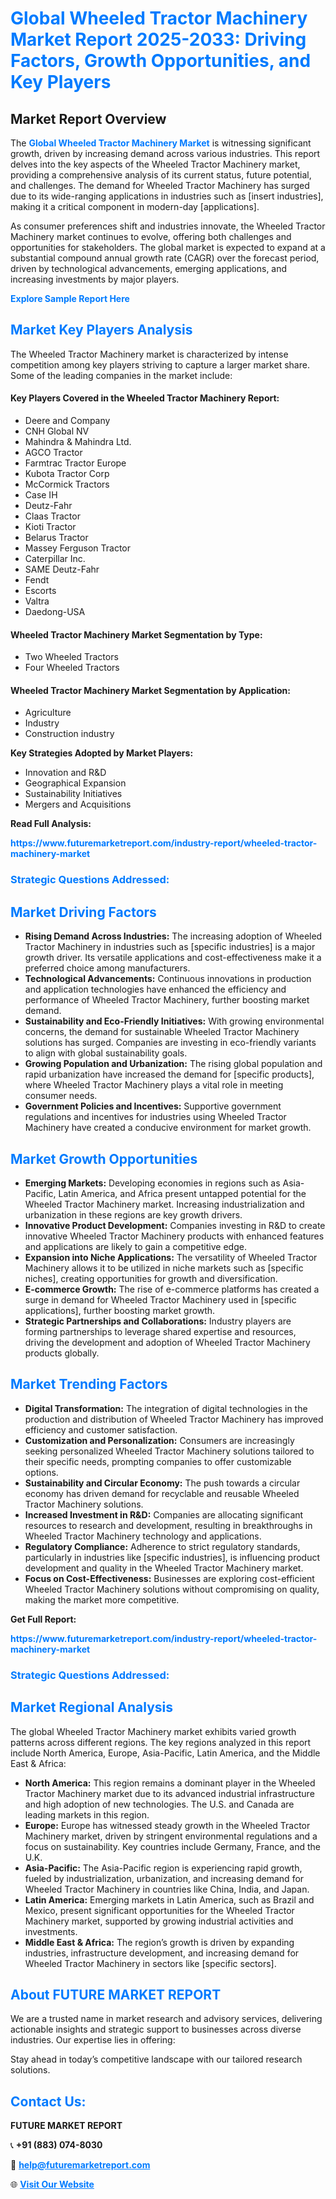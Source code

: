 <h1 style="color: #007BFF;">Global Wheeled Tractor Machinery Market Report 2025-2033: Driving Factors, Growth Opportunities, and Key Players</h1>

<section id="overview">
<h2>Market Report Overview</h2>
<p>The <a href="https://www.futuremarketreport.com/industry-report/wheeled-tractor-machinery-market" style="color: #007BFF; text-decoration: none;"><strong>Global Wheeled Tractor Machinery Market</strong></a> is witnessing significant growth, driven by increasing demand across various industries. This report delves into the key aspects of the Wheeled Tractor Machinery market, providing a comprehensive analysis of its current status, future potential, and challenges. The demand for Wheeled Tractor Machinery has surged due to its wide-ranging applications in industries such as [insert industries], making it a critical component in modern-day [applications].</p>
<p>As consumer preferences shift and industries innovate, the Wheeled Tractor Machinery market continues to evolve, offering both challenges and opportunities for stakeholders. The global market is expected to expand at a substantial compound annual growth rate (CAGR) over the forecast period, driven by technological advancements, emerging applications, and increasing investments by major players.</p>
</section>

<section id="overview">
<p><a href="https://www.futuremarketreport.com/request-sample/reportId=105343" style="color: #007BFF; text-decoration: none;"><strong>Explore Sample Report Here</strong></a></p>
</section>

<section id="key-players">
<h2 style="color: #007BFF;">Market Key Players Analysis</h2>
<p>The Wheeled Tractor Machinery market is characterized by intense competition among key players striving to capture a larger market share. Some of the leading companies in the market include:</p>
<h4>Key Players Covered in the Wheeled Tractor Machinery Report:</h4>
<ul><li>Deere and Company</li><li>CNH Global NV</li><li>Mahindra &amp; Mahindra Ltd.</li><li>AGCO Tractor</li><li>Farmtrac Tractor Europe</li><li>Kubota Tractor Corp</li><li>McCormick Tractors</li><li>Case IH</li><li>Deutz-Fahr</li><li>Claas Tractor</li><li>Kioti Tractor</li><li>Belarus Tractor</li><li>Massey Ferguson Tractor</li><li>Caterpillar Inc.</li><li>SAME Deutz-Fahr</li><li>Fendt</li><li>Escorts</li><li>Valtra</li><li>Daedong-USA</li></ul>
<h4>Wheeled Tractor Machinery Market Segmentation by Type:</h4>
<ul><li>Two Wheeled Tractors</li><li>Four Wheeled Tractors</li></ul>

<h4>Wheeled Tractor Machinery Market Segmentation by Application:</h4>
<ul><li>Agriculture</li><li>Industry</li><li>Construction industry</li></ul>
<p><strong>Key Strategies Adopted by Market Players:</strong></p>
<ul>
<li>Innovation and R&D</li>
<li>Geographical Expansion</li>
<li>Sustainability Initiatives</li>
<li>Mergers and Acquisitions</li>
</ul>
</section>

<section>
<p><strong>Read Full Analysis: </strong></p><a href="https://www.futuremarketreport.com/industry-report/wheeled-tractor-machinery-market" style="color: #007BFF; text-decoration: none;"><strong>https://www.futuremarketreport.com/industry-report/wheeled-tractor-machinery-market</strong></a>
<h3 style="color: #007BFF;">Strategic Questions Addressed:</h3>
</section>

<section id="driving-factors">
<h2 style="color: #007BFF;">Market Driving Factors</h2>
<ul>
<li><strong>Rising Demand Across Industries:</strong> The increasing adoption of Wheeled Tractor Machinery in industries such as [specific industries] is a major growth driver. Its versatile applications and cost-effectiveness make it a preferred choice among manufacturers.</li>
<li><strong>Technological Advancements:</strong> Continuous innovations in production and application technologies have enhanced the efficiency and performance of Wheeled Tractor Machinery, further boosting market demand.</li>
<li><strong>Sustainability and Eco-Friendly Initiatives:</strong> With growing environmental concerns, the demand for sustainable Wheeled Tractor Machinery solutions has surged. Companies are investing in eco-friendly variants to align with global sustainability goals.</li>
<li><strong>Growing Population and Urbanization:</strong> The rising global population and rapid urbanization have increased the demand for [specific products], where Wheeled Tractor Machinery plays a vital role in meeting consumer needs.</li>
<li><strong>Government Policies and Incentives:</strong> Supportive government regulations and incentives for industries using Wheeled Tractor Machinery have created a conducive environment for market growth.</li>
</ul>
</section>

<section id="growth-opportunities">
<h2 style="color: #007BFF;">Market Growth Opportunities</h2>
<ul>
<li><strong>Emerging Markets:</strong> Developing economies in regions such as Asia-Pacific, Latin America, and Africa present untapped potential for the Wheeled Tractor Machinery market. Increasing industrialization and urbanization in these regions are key growth drivers.</li>
<li><strong>Innovative Product Development:</strong> Companies investing in R&D to create innovative Wheeled Tractor Machinery products with enhanced features and applications are likely to gain a competitive edge.</li>
<li><strong>Expansion into Niche Applications:</strong> The versatility of Wheeled Tractor Machinery allows it to be utilized in niche markets such as [specific niches], creating opportunities for growth and diversification.</li>
<li><strong>E-commerce Growth:</strong> The rise of e-commerce platforms has created a surge in demand for Wheeled Tractor Machinery used in [specific applications], further boosting market growth.</li>
<li><strong>Strategic Partnerships and Collaborations:</strong> Industry players are forming partnerships to leverage shared expertise and resources, driving the development and adoption of Wheeled Tractor Machinery products globally.</li>
</ul>
</section>

<section id="trending-factors">
<h2 style="color: #007BFF;">Market Trending Factors</h2>
<ul>
<li><strong>Digital Transformation:</strong> The integration of digital technologies in the production and distribution of Wheeled Tractor Machinery has improved efficiency and customer satisfaction.</li>
<li><strong>Customization and Personalization:</strong> Consumers are increasingly seeking personalized Wheeled Tractor Machinery solutions tailored to their specific needs, prompting companies to offer customizable options.</li>
<li><strong>Sustainability and Circular Economy:</strong> The push towards a circular economy has driven demand for recyclable and reusable Wheeled Tractor Machinery solutions.</li>
<li><strong>Increased Investment in R&D:</strong> Companies are allocating significant resources to research and development, resulting in breakthroughs in Wheeled Tractor Machinery technology and applications.</li>
<li><strong>Regulatory Compliance:</strong> Adherence to strict regulatory standards, particularly in industries like [specific industries], is influencing product development and quality in the Wheeled Tractor Machinery market.</li>
<li><strong>Focus on Cost-Effectiveness:</strong> Businesses are exploring cost-efficient Wheeled Tractor Machinery solutions without compromising on quality, making the market more competitive.</li>
</ul>
</section>

<section>
<p><strong>Get Full Report: </strong></p><a href="https://www.futuremarketreport.com/industry-report/wheeled-tractor-machinery-market" style="color: #007BFF; text-decoration: none;"><strong>https://www.futuremarketreport.com/industry-report/wheeled-tractor-machinery-market</strong></a>
<h3 style="color: #007BFF;">Strategic Questions Addressed:</h3>
</section>


<section id="regional-analysis">
<h2 style="color: #007BFF;">Market Regional Analysis</h2>
<p>The global Wheeled Tractor Machinery market exhibits varied growth patterns across different regions. The key regions analyzed in this report include North America, Europe, Asia-Pacific, Latin America, and the Middle East & Africa:</p>
<ul>
<li><strong>North America:</strong> This region remains a dominant player in the Wheeled Tractor Machinery market due to its advanced industrial infrastructure and high adoption of new technologies. The U.S. and Canada are leading markets in this region.</li>
<li><strong>Europe:</strong> Europe has witnessed steady growth in the Wheeled Tractor Machinery market, driven by stringent environmental regulations and a focus on sustainability. Key countries include Germany, France, and the U.K.</li>
<li><strong>Asia-Pacific:</strong> The Asia-Pacific region is experiencing rapid growth, fueled by industrialization, urbanization, and increasing demand for Wheeled Tractor Machinery in countries like China, India, and Japan.</li>
<li><strong>Latin America:</strong> Emerging markets in Latin America, such as Brazil and Mexico, present significant opportunities for the Wheeled Tractor Machinery market, supported by growing industrial activities and investments.</li>
<li><strong>Middle East & Africa:</strong> The region’s growth is driven by expanding industries, infrastructure development, and increasing demand for Wheeled Tractor Machinery in sectors like [specific sectors].</li>
</ul>
</section>

<footer>
<h2 style="color: #007BFF;">About FUTURE MARKET REPORT</h2>
<p>We are a trusted name in market research and advisory services, delivering actionable insights and strategic support to businesses across diverse industries. Our expertise lies in offering:</p>

<p>Stay ahead in today’s competitive landscape with our tailored research solutions.</p>

<h2 style="color: #007BFF;">Contact Us:</h2>
<p><strong>FUTURE MARKET REPORT</strong></p>
<p>📞 <strong>+91 (883) 074-8030</strong></p>
<p>📧 <strong><a href="mailto:help@futuremarketreport.com" style="color: #007BFF;">help@futuremarketreport.com</a></strong></p>
<p>🌐 <strong><a href="https://www.futuremarketreport.com/" style="color: #007BFF;">Visit Our Website</a></strong></p>
</footer>